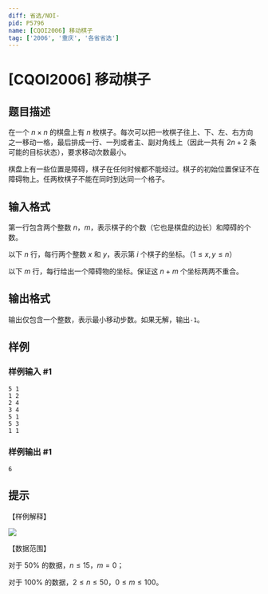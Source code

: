 ```yaml
---
diff: 省选/NOI-
pid: P5796
name: [CQOI2006] 移动棋子
tag: ['2006', '重庆', '各省省选']
---
```

# [CQOI2006] 移动棋子
## 题目描述

在一个 $n\times n$ 的棋盘上有 $n$ 枚棋子。每次可以把一枚棋子往上、下、左、右方向之一移动一格，最后排成一行、一列或者主、副对角线上（因此一共有 $2n+2$ 条可能的目标状态），要求移动次数最小。

棋盘上有一些位置是障碍，棋子在任何时候都不能经过。棋子的初始位置保证不在障碍物上。任两枚棋子不能在同时到达同一个格子。
　　　　　　
## 输入格式

第一行包含两个整数 $n$，$m$，表示棋子的个数（它也是棋盘的边长）和障碍的个数。

以下 $n$ 行，每行两个整数 $x$ 和 $y$，表示第 $i$ 个棋子的坐标。（$1\le x,y\le n$）

以下 $m$ 行，每行给出一个障碍物的坐标。保证这 $n+m$ 个坐标两两不重合。
## 输出格式

输出仅包含一个整数，表示最小移动步数。如果无解，输出`-1`。
## 样例

### 样例输入 #1
```
5 1
1 2
2 4
3 4
5 1
5 3
1 1
```
### 样例输出 #1
```
6

```
## 提示

【样例解释】

![](https://cdn.luogu.com.cn/upload/image_hosting/qs93n3f7.png)

【数据范围】

对于 $50\%$ 的数据，$n\le 15$，$m=0$；

对于 $100\%$ 的数据，$2\le n\le 50$，$0\le m\le 100$。
